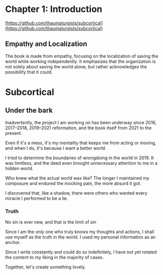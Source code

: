 # Chapter 1: Introduction

[https://github.com/thaumaturgists/subcortical](https://github.com/thaumaturgists/subcortical)

## Empathy and Localization
The book is made from empathy, focusing on the localization of saving the world while working independently. It emphasizes that the organization is not solely about saving the world alone, but rather acknowledges the possibility that it could.

# Subcortical

## Under the bark

Inadvertently, the project I am working on has been underway since 2016, 2017–2018, 2019–2021 reformation, and the book itself from 2021 to the present.

Even if it's a mess, it's my mentality that keeps me from acting or moving, and when I do, it's because I want a better world.

I tried to determine the boundaries of wrongdoing in the world in 2019. It was limitless, and the deed even brought unnecessary attention to me in a hidden world.

Who knew what the actual world was like? The longer I maintained my composure and endured the mocking pain, the more absurd it got.

I discovered that, like a shadow, there were others who wanted every miracle I performed to be a lie.

### Truth

No sin is ever new, and that is the limit of sin

Since I am the only one who truly knows my thoughts and actions, I shall use myself as the truth in the world. I used my personal information as an anchor.

Since I write constantly and could do so indefinitely, I have not yet rotated the content to my liking in the majority of cases.

Together, let's create something lovely.

